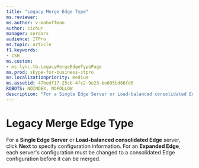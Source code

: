 ```yaml
---
title: "Legacy Merge Edge Type"
ms.reviewer: 
ms.author: v-mahoffman
author: cichur
manager: serdars
audience: ITPro
ms.topic: article
f1.keywords:
- CSH
ms.custom:
- ms.lync.tb.LegacyMergeEdgeTypePage
ms.prod: skype-for-business-itpro
ms.localizationpriority: medium
ms.assetid: 47bedf17-25cb-4fc2-9e23-be695bd86fd0
ROBOTS: NOINDEX, NOFOLLOW
description: "For a Single Edge Server or Load-balanced consolidated Edge server, click Next to specify configuration information. For an Expanded Edge, each server's configuration must be changed to a consolidated Edge configuration before it can be merged."
---
```


# Legacy Merge Edge Type
 
For a **Single Edge Server** or **Load-balanced consolidated Edge** server, click **Next** to specify configuration information. For an **Expanded Edge**, each server's configuration must be changed to a consolidated Edge configuration before it can be merged. 
  


